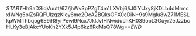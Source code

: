 $START$Hh9aD3iqVuutt/6Z/jhWv3pPZgT4m1LXVbj6/iJ0iYUxy8jKDLb4dMrmcxIWNg5pIZsRQFUIzqzKIey6me2OcA2BQksOFX0cDiN+9s9MgIu8wZ71MESLkpWMThbqog6E9iR8yrPewI9Ncx7JklJvIHNwiduchKH039opL3Guyr2eJzzbcHLKy3eBjAkcYUoKh2YXk5J4p6kz6RdMsQ78Wg==$END$